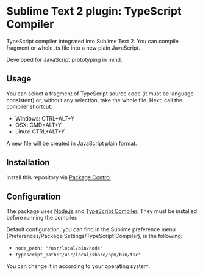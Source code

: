 # Sublime Text 2 plugin: TypeScript Compiler

TypeScript compiler integrated into Sublime Text 2. You can compile fragment or whole .ts file into a new plain JavaScript. 

Developed for JavaScript prototyping in mind.

## Usage

You can select a fragment of TypeScript source code (it must be language consistent) or, without any selection, take the whole file. Next, call the compiler shortcut:

* Windows: CTRL+ALT+Y
* OSX: CMD+ALT+Y
* Linux: CTRL+ALT+Y

A new file will be created in JavaScript plain format.

## Installation

Install this repository via [Package Control](http://wbond.net/sublime_packages/package_control)

## Configuration

The package uses [Node.js](http://nodejs.org/) and [TypeScript Compiler](http://www.typescriptlang.org/). They must be installed before running the compiler.

Default configuration, you can find in the Sublime preference menu (Preferences/Package Settings/TypeScript Compiler), is the following:

* `node_path: "/usr/local/bin/node"`
* `typescript_path:"/usr/local/share/npm/bin/tsc"`

You can change it in according to your operating system.
